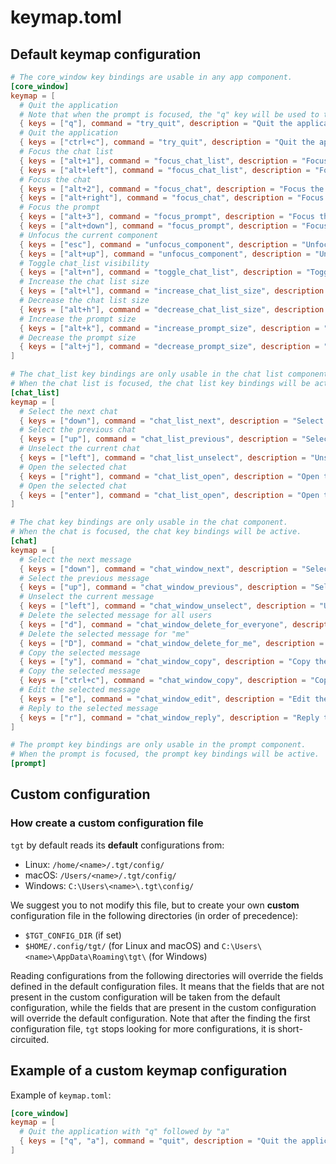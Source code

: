 # keymap.toml

## Default keymap configuration

```toml
# The core_window key bindings are usable in any app component.
[core_window]
keymap = [
  # Quit the application
  # Note that when the prompt is focused, the "q" key will be used to type the letter "q".
  { keys = ["q"], command = "try_quit", description = "Quit the application"},
  # Quit the application
  { keys = ["ctrl+c"], command = "try_quit", description = "Quit the application"},
  # Focus the chat list
  { keys = ["alt+1"], command = "focus_chat_list", description = "Focus the chat list"},
  { keys = ["alt+left"], command = "focus_chat_list", description = "Focus the chat list"},
  # Focus the chat
  { keys = ["alt+2"], command = "focus_chat", description = "Focus the chat"},
  { keys = ["alt+right"], command = "focus_chat", description = "Focus the chat"},
  # Focus the prompt
  { keys = ["alt+3"], command = "focus_prompt", description = "Focus the prompt"},
  { keys = ["alt+down"], command = "focus_prompt", description = "Focus the prompt"},
  # Unfocus the current component
  { keys = ["esc"], command = "unfocus_component", description = "Unfocus the current component"},
  { keys = ["alt+up"], command = "unfocus_component", description = "Unfocus the current component"},
  # Toggle chat_list visibility
  { keys = ["alt+n"], command = "toggle_chat_list", description = "Toggle chat_list visibility"},
  # Increase the chat list size
  { keys = ["alt+l"], command = "increase_chat_list_size", description = "Increase the chat list size"},
  # Decrease the chat list size
  { keys = ["alt+h"], command = "decrease_chat_list_size", description = "Decrease the chat list size"},
  # Increase the prompt size
  { keys = ["alt+k"], command = "increase_prompt_size", description = "Increase the prompt size"},
  # Decrease the prompt size
  { keys = ["alt+j"], command = "decrease_prompt_size", description = "Decrease the prompt size"},
]

# The chat_list key bindings are only usable in the chat list component.
# When the chat list is focused, the chat list key bindings will be active.
[chat_list]
keymap = [
  # Select the next chat
  { keys = ["down"], command = "chat_list_next", description = "Select the next chat"},
  # Select the previous chat
  { keys = ["up"], command = "chat_list_previous", description = "Select the previous chat"},
  # Unselect the current chat
  { keys = ["left"], command = "chat_list_unselect", description = "Unselect the current chat"},
  # Open the selected chat
  { keys = ["right"], command = "chat_list_open", description = "Open the selected chat"},
  # Open the selected chat
  { keys = ["enter"], command = "chat_list_open", description = "Open the selected chat"},
]

# The chat key bindings are only usable in the chat component.
# When the chat is focused, the chat key bindings will be active.
[chat]
keymap = [
  # Select the next message
  { keys = ["down"], command = "chat_window_next", description = "Select the next message"},
  # Select the previous message
  { keys = ["up"], command = "chat_window_previous", description = "Select the previous message"},
  # Unselect the current message
  { keys = ["left"], command = "chat_window_unselect", description = "Unselect the current message"},
  # Delete the selected message for all users
  { keys = ["d"], command = "chat_window_delete_for_everyone", description = "Delete the selected message for all users"},
  # Delete the selected message for "me"
  { keys = ["D"], command = "chat_window_delete_for_me", description = "Delete the selected message for 'me'"},
  # Copy the selected message
  { keys = ["y"], command = "chat_window_copy", description = "Copy the selected message"},
  # Copy the selected message
  { keys = ["ctrl+c"], command = "chat_window_copy", description = "Copy the selected message"},
  # Edit the selected message
  { keys = ["e"], command = "chat_window_edit", description = "Edit the selected message"},
  # Reply to the selected message
  { keys = ["r"], command = "chat_window_reply", description = "Reply to the selected message"},
]

# The prompt key bindings are only usable in the prompt component.
# When the prompt is focused, the prompt key bindings will be active.
[prompt]

```

## Custom configuration

### How create a custom configuration file

`tgt` by default reads its **default** configurations from:
- Linux: `/home/<name>/.tgt/config/`
- macOS: `/Users/<name>/.tgt/config/`
- Windows: `C:\Users\<name>\.tgt\config/`

We suggest you to not modify this file, but to create your own **custom** configuration file in the following directories (in order of precedence):

- `$TGT_CONFIG_DIR` (if set)
- `$HOME/.config/tgt/` (for Linux and macOS) and `C:\Users\<name>\AppData\Roaming\tgt\` (for Windows)

Reading configurations from the following directories will override the fields defined in the default configuration files.
It means that the fields that are not present in the custom configuration will be taken from the default configuration, while the fields that are present in the custom configuration will override the default configuration.
Note that after the finding the first configuration file, `tgt` stops looking for more configurations, it is short-circuited.

## Example of a custom keymap configuration

Example of `keymap.toml`:

```toml
[core_window]
keymap = [
  # Quit the application with "q" followed by "a"
  { keys = ["q", "a"], command = "quit", description = "Quit the application with 'q' followed by 'a'"},
]
```
